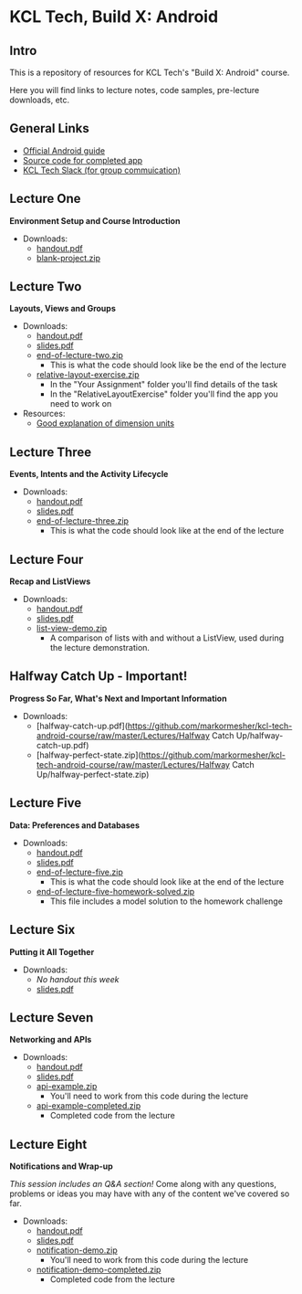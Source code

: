 # KCL Tech, Build X: Android

## Intro

This is a repository of resources for KCL Tech's "Build X: Android" course.

Here you will find links to lecture notes, code samples, pre-lecture downloads, etc.

## General Links

- [Official Android guide](https://developer.android.com/guide)
- [Source code for completed app](https://github.com/markormesher/kcl-tech-android-courseApp)
- [KCL Tech Slack (for group commuication)](https://kcltechhq.slack.com)

## Lecture One

**Environment Setup and Course Introduction**

- Downloads:
  - [handout.pdf](https://github.com/markormesher/kcl-tech-android-course/raw/master/Lectures/Lecure%20One/handout.pdf)
  - [blank-project.zip](https://github.com/markormesher/kcl-tech-android-course/raw/master/Lectures/Lecure%20One/blank-project.zip)

## Lecture Two

**Layouts, Views and Groups**

- Downloads:
  - [handout.pdf](https://github.com/markormesher/kcl-tech-android-course/raw/master/Lectures/Lecure%20Two/handout.pdf)
  - [slides.pdf](https://github.com/markormesher/kcl-tech-android-course/raw/master/Lectures/Lecure%20Two/slides.pdf)
  - [end-of-lecture-two.zip](https://github.com/markormesher/kcl-tech-android-course/raw/master/Lectures/Lecure%20Two/end-of-lecture-two.zip)
    - This is what the code should look like be the end of the lecture
  - [relative-layout-exercise.zip](https://github.com/markormesher/kcl-tech-android-course/raw/master/Lectures/Lecure%20Two/relative-layout-exercise.zip)
    - In the "Your Assignment" folder you'll find details of the task
    - In the "RelativeLayoutExercise" folder you'll find the app you need to work on
- Resources:
  - [Good explanation of dimension units](http://stackoverflow.com/questions/2025282/difference-between-px-dp-dip-and-sp-in-android)

## Lecture Three

**Events, Intents and the Activity Lifecycle**

- Downloads:
  - [handout.pdf](https://github.com/markormesher/kcl-tech-android-course/raw/master/Lectures/Lecure%20Three/handout.pdf)
  - [slides.pdf](https://github.com/markormesher/kcl-tech-android-course/raw/master/Lectures/Lecure%20Three/slides.pdf)
  - [end-of-lecture-three.zip](https://github.com/markormesher/kcl-tech-android-course/raw/master/Lectures/Lecure%20Three/end-of-lecture-three.zip)
    - This is what the code should look like at the end of the lecture

## Lecture Four

**Recap and ListViews**

- Downloads:
  - [handout.pdf](https://github.com/markormesher/kcl-tech-android-course/raw/master/Lectures/Lecure%20Four/handout.pdf)
  - [slides.pdf](https://github.com/markormesher/kcl-tech-android-course/raw/master/Lectures/Lecure%20Four/slides.pdf)
  - [list-view-demo.zip](https://github.com/markormesher/kcl-tech-android-course/raw/master/Lectures/Lecure%20Four/list-view-demo.zip)
    - A comparison of lists with and without a ListView, used during the lecture demonstration.

## Halfway Catch Up - Important!

**Progress So Far, What's Next and Important Information**

- Downloads:
  - [halfway-catch-up.pdf](https://github.com/markormesher/kcl-tech-android-course/raw/master/Lectures/Halfway Catch Up/halfway-catch-up.pdf)
  - [halfway-perfect-state.zip](https://github.com/markormesher/kcl-tech-android-course/raw/master/Lectures/Halfway Catch Up/halfway-perfect-state.zip)

## Lecture Five

**Data: Preferences and Databases**

- Downloads:
  - [handout.pdf](https://github.com/markormesher/kcl-tech-android-course/raw/master/Lectures/Lecure%20Five/handout.pdf)
  - [slides.pdf](https://github.com/markormesher/kcl-tech-android-course/raw/master/Lectures/Lecure%20Five/slides.pdf)
  - [end-of-lecture-five.zip](https://github.com/markormesher/kcl-tech-android-course/raw/master/Lectures/Lecure%20Five/end-of-lecture-five.zip)
    - This is what the code should look like at the end of the lecture
  - [end-of-lecture-five-homework-solved.zip](https://github.com/markormesher/kcl-tech-android-course/raw/master/Lectures/Lecure%20Five/end-of-lecture-five-homework-solved.zip)
    - This file includes a model solution to the homework challenge

## Lecture Six

**Putting it All Together**

- Downloads:
  - *No handout this week*
  - [slides.pdf](https://github.com/markormesher/kcl-tech-android-course/raw/master/Lectures/Lecure%20Six/slides.pdf)

## Lecture Seven

**Networking and APIs**

- Downloads:
  - [handout.pdf](https://github.com/markormesher/kcl-tech-android-course/raw/master/Lectures/Lecure%20Seven/handout.pdf)
  - [slides.pdf](https://github.com/markormesher/kcl-tech-android-course/raw/master/Lectures/Lecure%20Seven/slides.pdf)
  - [api-example.zip](https://github.com/markormesher/kcl-tech-android-course/raw/master/Lectures/Lecure%20Seven/api-example.zip)
    - You'll need to work from this code during the lecture
  - [api-example-completed.zip](https://github.com/markormesher/kcl-tech-android-course/raw/master/Lectures/Lecure%20Seven/api-example-completed.zip)
    - Completed code from the lecture

## Lecture Eight

**Notifications and Wrap-up**

*This session includes an Q&A section!* Come along with any questions, problems or ideas you may have with any of the content we've covered so far.

- Downloads:
  - [handout.pdf](https://github.com/markormesher/kcl-tech-android-course/raw/master/Lectures/Lecure%20Eight/handout.pdf)
  - [slides.pdf](https://github.com/markormesher/kcl-tech-android-course/raw/master/Lectures/Lecure%20Eight/slides.pdf)
  - [notification-demo.zip](https://github.com/markormesher/kcl-tech-android-course/raw/master/Lectures/Lecure%20Eight/notification-demo.zip)
    - You'll need to work from this code during the lecture
  - [notification-demo-completed.zip](https://github.com/markormesher/kcl-tech-android-course/raw/master/Lectures/Lecure%20Eight/notification-demo-completed.zip)
    - Completed code from the lecture

